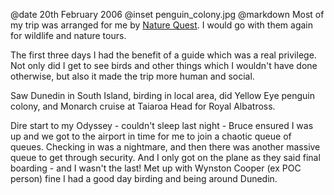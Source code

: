 @date		20th February 2006
@inset		penguin_colony.jpg
@markdown
Most of my trip was arranged for me by
[Nature Quest](https://www.naturequest.co.nz/).
I would go with them again for wildlife and nature tours.

The first three days I had the benefit of a guide which was a real privilege. Not only did I get to see birds and other things which I wouldn't have done otherwise, but also it made the trip more human and social.

Saw Dunedin in South Island, birding in local area, did Yellow Eye penguin colony, and Monarch cruise at Taiaroa Head for Royal Albatross.

Dire start to my Odyssey - couldn't sleep last night - Bruce ensured I was up and we got to the airport in time for me to join a chaotic queue of queues. Checking in was a nightmare, and then there was another massive queue to get through security. And I only got on the plane as they said final boarding - and I wasn't the last! Met up with Wynston Cooper (ex POC person) fine I had a good day birding and being around Dunedin.
